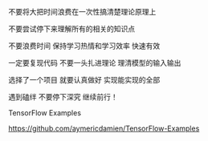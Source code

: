 
不要将大把时间浪费在一次性搞清楚理论原理上

不要尝试停下来理解所有的相关的知识点

不要浪费时间 保持学习热情和学习效率 快速有效

一定要复现代码 不要一头扎进理论 理清模型的输入输出

选择了一个项目 就要认真做好 实现能实现的全部

遇到磕绊 不要停下深究 继续前行！


TensorFlow Examples

https://github.com/aymericdamien/TensorFlow-Examples





